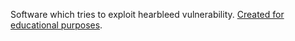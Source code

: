 Software which tries to exploit hearbleed vulnerability. [Created for educational
purposes](https://marcoguerri.github.io/2014/08/heartbleed).

